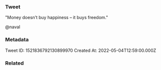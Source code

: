### Tweet
"Money doesn’t buy happiness – it buys freedom."

@naval

### Metadata
Tweet ID: 1521836792130899970
Created At: 2022-05-04T12:59:00.000Z

### Related


